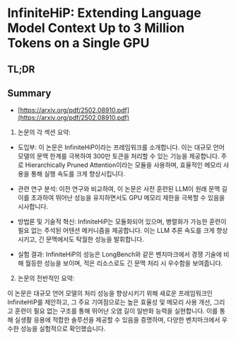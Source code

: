 # InfiniteHiP: Extending Language Model Context Up to 3 Million Tokens on a Single GPU
## TL;DR
## Summary
- [https://arxiv.org/pdf/2502.08910.pdf](https://arxiv.org/pdf/2502.08910.pdf)

1. 논문의 각 섹션 요약:

- 도입부: 이 논문은 InfiniteHiP이라는 프레임워크를 소개합니다. 이는 대규모 언어 모델의 문맥 한계를 극복하여 300만 토큰을 처리할 수 있는 기능을 제공합니다. 주로 Hierarchically Pruned Attention이라는 모듈을 사용하며, 효율적인 메모리 사용을 통해 실행 속도를 크게 향상시킵니다.

- 관련 연구 분석: 이전 연구와 비교하여, 이 논문은 사전 훈련된 LLM이 원래 문맥 길이를 초과하여 뛰어난 성능을 유지하면서도 GPU 메모리 제한을 극복할 수 있음을 시사합니다.

- 방법론 및 기술적 혁신: InfiniteHiP는 모듈화되어 있으며, 병렬화가 가능한 훈련이 필요 없는 주석된 어텐션 메커니즘을 제공합니다. 이는 LLM 추론 속도를 크게 향상시키고, 긴 문맥에서도 탁월한 성능을 발휘합니다.

- 실험 결과: InfiniteHiP의 성능은 LongBench와 같은 벤치마크에서 경쟁 기술에 비해 월등한 성능을 보이며, 적은 리소스로도 긴 문맥 처리 시 우수함을 보여줍니다.

2. 논문의 전반적인 요약:

이 논문은 대규모 언어 모델의 처리 성능을 향상시키기 위해 새로운 프레임워크인 InfiniteHiP를 제안하고, 그 주요 기여점으로는 높은 효율성 및 메모리 사용 개선, 그리고 훈련이 필요 없는 구조를 통해 뛰어난 오염 길이 일반화 능력을 실현합니다. 이를 통해 실생활 응용에 적합한 솔루션을 제공할 수 있음을 증명하며, 다양한 벤치마크에서 우수한 성능을 실험적으로 확인했습니다.
